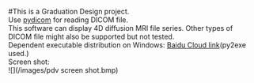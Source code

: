 #This is a Graduation Design project.  
Use [pydicom](https://github.com/darcymason/pydicom) for reading DICOM file.  
This software can display 4D diffusion MRI file series. Other types of DICOM file might also be supported but not tested.  
Dependent executable distribution on Windows:  [Baidu Cloud link](http://pan.baidu.com/s/1dDjMRJV)(py2exe used.)  
Screen shot:  
![](/images/pdv screen shot.bmp)